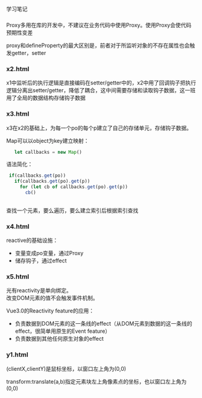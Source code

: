 学习笔记


###
Proxy多用在库的开发中，不建议在业务代码中使用Proxy。使用Proxy会使代码预期性变差


proxy和defineProperty的最大区别是，前者对于所监听对象的不存在属性也会触发getter，setter




### x2.html
x1中监听后的执行逻辑是直接编码在setter/getter中的，x2中用了回调钩子把执行逻辑分离出setter/getter，降低了耦合，这中间需要存储和读取钩子数据，这一班用了全局的数据结构存储钩子数据



### x3.html
x3在x2的基础上，为每一个po的每个p建立了自己的存储单元，存储钩子数据。  

Map可以以object为key建立映射：
```javascript
   let callbacks = new Map()
```

语法简化：
```javascript
 if(callbacks.get(po))
   if(callbacks.get(po).get(p))
     for (let cb of callbacks.get(po).get(p)) 
       cb()
     
```

查找一个元素，要么遍历，要么建立索引后根据索引查找



### x4.html
reactive的基础设施：
+ 变量变成po变量，通过Proxy
+ 储存钩子，通过effect



### x5.html
光有reactivity是单向绑定。  
改变DOM元素的值不会触发事件机制。

Vue3.0的Reactivity feature的应用：
+ 负责数据到DOM元素的这一条线的effect（从DOM元素到数据的这一条线的effect，很简单用原生的Event feature）
+ 负责数据到其他任何原生对象的effect


### y1.html
(clientX,clientY)是鼠标坐标，以窗口左上角为(0,0)

transform:translate(a,b)指定元素块左上角像素点的坐标，也以窗口左上角为(0,0)
